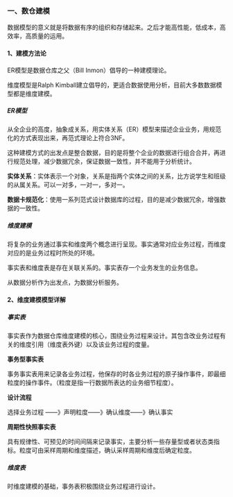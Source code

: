 ### 一、数仓建模

数据模型的意义就是将数据有序的组织和存储起来。之后才能高性能，低成本，高效率，高质量的运用。

#### 1、建模方法论

ER模型是数据仓库之父（Bill Inmon）倡导的一种建模理论。

维度模型是Ralph Kimball建立倡导的，更适合数据使用分析，目前大多数数据模型都是维度建模。

##### ER模型

从全企业的高度，抽象成关系，用实体关系（ER）模型来描述企业业务，用规范化的方式表现出来，再范式理论上符合3NF。

这种建模方式的出发点是整合数据，目的是将整个企业的数据进行组合合并，再进行规范处理，减少数据冗余，保证数据一致性，并不能用于分析统计。

**实体关系**：实体表示一个对象，关系是指两个实体之间的关系，比方说学生和班级的从属关系。可以一对多，一对一，多对一。

**数据卡规范化**：使用一系列范式设计数据库的过程，目的是减少数据冗余，增强数据的一致性。

##### 维度建模

将复杂的业务通过事实和维度两个概念进行呈现。事实通常对应业务过程，而维度对应的是业务过程时所处的环境。

事实表和维度表是存在关联关系的。事实表存一个业务发生的业务信息。

从数据分析作为出发点，为数据分析服务。 

#### 2、维度建模模型详解

##### **事实表**

事实表作为数据仓库维度建模的核心，围绕业务过程来设计。其包含改业务过程有关的维度引用（维度表外键）以及该业务过程的度量。

**事务型事实表**

事务事实表用来记录各业务过程，他保存的时各业务过程的原子操作事件，即最细粒度的操作事件。（粒度是指一行数据所表达的业务细节程度）。

**设计流程**

选择业务过程 ——》声明粒度——》确认维度——》确认事实

 **周期性快照事实表**

具有规律性、可预见的时间间隔来记录事实，主要分析一些存量型或者状态类指标。粒度可由采样周期和维度描述，确认采样周期和维度后确定粒度。

##### 维度表

时维度建模的基础，事务表积极围绕业务过程进行设计。
